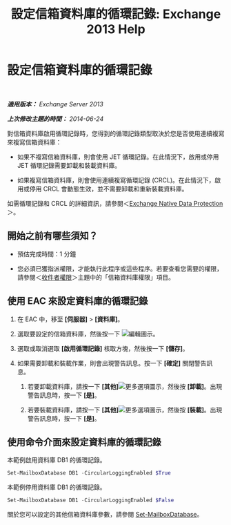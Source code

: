 ﻿---
title: '設定信箱資料庫的循環記錄: Exchange 2013 Help'
TOCTitle: 設定信箱資料庫的循環記錄
ms:assetid: 29cbd7cd-382b-4e0d-8368-2e49e75df2fc
ms:mtpsurl: https://technet.microsoft.com/zh-tw/library/Dn756374(v=EXCHG.150)
ms:contentKeyID: 62524850
ms.date: 05/21/2018
mtps_version: v=EXCHG.150
ms.translationtype: MT
---

# 設定信箱資料庫的循環記錄

 

_**適用版本：** Exchange Server 2013_

_**上次修改主題的時間：** 2014-06-24_

對信箱資料庫啟用循環記錄時，您得到的循環記錄類型取決於您是否使用連續複寫來複寫信箱資料庫：

  - 如果不複寫信箱資料庫，則會使用 JET 循環記錄。在此情況下，啟用或停用 JET 循環記錄需要卸載和裝載資料庫。

  - 如果複寫信箱資料庫，則會使用連續複寫循環記錄 (CRCL)。在此情況下，啟用或停用 CRCL 會動態生效，並不需要卸載和重新裝載資料庫。

如需循環記錄和 CRCL 的詳細資訊，請參閱＜[Exchange Native Data Protection](backup-restore-and-disaster-recovery-exchange-2013-help.md)＞。

## 開始之前有哪些須知？

  - 預估完成時間：1 分鐘

  - 您必須已獲指派權限，才能執行此程序或這些程序。若要查看您需要的權限，請參閱＜[收件者權限](recipients-permissions-exchange-2013-help.md)＞主題中的「信箱資料庫權限」項目。

## 使用 EAC 來設定資料庫的循環記錄

1.  在 EAC 中，移至 **\[伺服器\]** \> **\[資料庫\]**。

2.  選取要設定的信箱資料庫，然後按一下 ![編輯圖示](images/JJ218640.6f53ccb2-1f13-4c02-bea0-30690e6ea71d(EXCHG.150).gif "編輯圖示")。

3.  選取或取消選取 **\[啟用循環記錄\]** 核取方塊，然後按一下 **\[儲存\]**。

4.  如果需要卸載和裝載作業，則會出現警告訊息。按一下 **\[確定\]** 關閉警告訊息。
    
    1.  若要卸載資料庫，請按一下 **\[其他\]**![更多選項圖示](images/JJ150550.5381819e-3b21-4873-8714-e9b956290b28(EXCHG.150).gif "更多選項圖示")，然後按 **\[卸載\]**。出現警告訊息時，按一下 **\[是\]**。
    
    2.  若要裝載資料庫，請按一下 **\[其他\]**![更多選項圖示](images/JJ150550.5381819e-3b21-4873-8714-e9b956290b28(EXCHG.150).gif "更多選項圖示")，然後按 **\[裝載\]**。出現警告訊息時，按一下 **\[是\]**。

## 使用命令介面來設定資料庫的循環記錄

本範例啟用資料庫 DB1 的循環記錄。

```powershell
Set-MailboxDatabase DB1 -CircularLoggingEnabled $True
```

本範例停用資料庫 DB1 的循環記錄。

```powershell
Set-MailboxDatabase DB1 -CircularLoggingEnabled $False
```

關於您可以設定的其他信箱資料庫參數，請參閱 [Set-MailboxDatabase](https://technet.microsoft.com/zh-tw/library/bb123971\(v=exchg.150\))。

